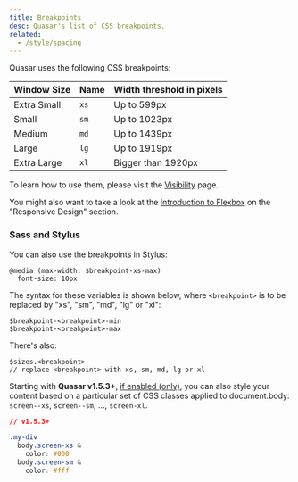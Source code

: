 ```yaml
---
title: Breakpoints
desc: Quasar's list of CSS breakpoints.
related:
  - /style/spacing
---
```


Quasar uses the following CSS breakpoints:

| Window Size | Name | Width threshold in pixels |
| --- | --- | --- |
| Extra Small | `xs` | Up to 599px |
| Small | `sm` | Up to 1023px |
| Medium | `md` | Up to 1439px |
| Large | `lg` | Up to 1919px |
| Extra Large | `xl` | Bigger than 1920px |

To learn how to use them, please visit the [Visibility](/style/visibility) page.

You might also want to take a look at the [Introduction to Flexbox](/layout/grid/introduction-to-flexbox#Responsive-Design) on the "Responsive Design" section.

### Sass and Stylus

You can also use the breakpoints in Stylus:

```
@media (max-width: $breakpoint-xs-max)
  font-size: 10px
```

The syntax for these variables is shown below, where `<breakpoint>` is to be replaced by "xs", "sm", "md", "lg" or "xl":

```
$breakpoint-<breakpoint>-min
$breakpoint-<breakpoint>-max
```

There's also:

```
$sizes.<breakpoint>
// replace <breakpoint> with xs, sm, md, lg or xl
```

Starting with **Quasar v1.5.3+**, [if enabled (only)](/options/screen-plugin#How-to-enable-body-classes), you can also style your content based on a particular set of CSS classes applied to document.body: `screen--xs`, `screen--sm`, ..., `screen-xl`.

```css
// v1.5.3+

.my-div
  body.screen-xs &
    color: #000
  body.screen-sm &
    color: #fff
```
